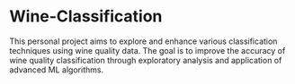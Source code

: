# Wine-Classification
This personal project aims to explore and enhance various classification techniques using wine quality data. The goal is to improve the accuracy of wine quality classification through exploratory analysis and application of advanced ML algorithms.
